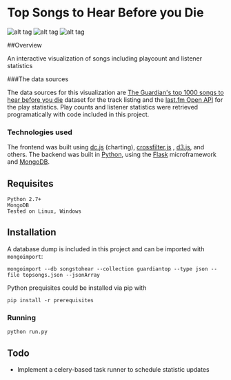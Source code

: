 # Top Songs to Hear Before you Die 

![alt tag](https://cloud.githubusercontent.com/assets/10421005/9026152/f7b203cc-3956-11e5-928a-96eca51482d4.png)
![alt tag](https://cloud.githubusercontent.com/assets/10421005/9026154/fde20364-3956-11e5-88a8-ec53a3403760.png)
![alt tag](https://cloud.githubusercontent.com/assets/10421005/9026156/01cfb426-3957-11e5-9335-74c4870041d7.png)

##Overview

An interactive visualization of songs including playcount and listener statistics



###The data sources

The data sources for this visualization are [The Guardian's top 1000 songs to hear before you die](https://opendata.socrata.com/Fun/Top-1-000-Songs-To-Hear-Before-You-Die/ed74-c6ni) dataset for the track listing and the [last.fm Open API](http://last.fm/api) for the play statistics. Play counts and listener statistics were retrieved programatically with code included in this project.
    
###  Technologies used

The frontend was built using [dc.js](https://github.com/dc-js/dc.js) (charting), [crossfilter.js](https://square.github.io/crossfilter/) , [d3.js](http://d3js.org), and others. The backend was built in [Python](http://python.org), using the [Flask](http://flask.pocoo.org) microframework and [MongoDB](http://mongodb.com)</a>.
    

## Requisites

    Python 2.7+
    MongoDB
    Tested on Linux, Windows

## Installation

A database dump is included in this project and can be imported with `mongoimport`:

	mongoimport --db songstohear --collection guardiantop --type json --file topsongs.json --jsonArray

Python prequisites could be installed via pip with

	pip install -r prerequisites

### Running

	
	python run.py


## Todo

-	Implement a celery-based task runner to schedule statistic updates
